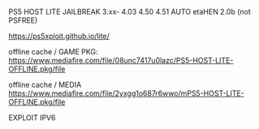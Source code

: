 PS5 HOST LITE JAILBREAK 3.xx- 4.03 4.50 4.51 AUTO etaHEN 2.0b (not PSFREE)

https://ps5xploit.github.io/lite/

offline cache / GAME
PKG: https://www.mediafire.com/file/08unc7417u0lazc/PS5-HOST-LITE-OFFLINE.pkg/file


offline cache / MEDIA
https://www.mediafire.com/file/2yxgg1o687r6wwo/mPS5-HOST-LITE-OFFLINE.pkg/file


EXPLOIT IPV6

